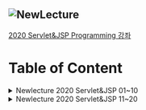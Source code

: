 ![NewLecture](https://user-images.githubusercontent.com/80089860/157815319-41f48e6a-3f90-4e19-a325-f9fc345a571d.PNG) 
---
[2020 Servlet&JSP Programming 강좌](https://www.youtube.com/watch?v=drCj2k50j_k&list=PLq8wAnVUcTFVOtENMsujSgtv2TOsMy8zd&index=1)


# Table of Content

<details>
  <summary>Newlecture 2020 Servlet&JSP 01~10</summary>
    <ul>
        <li><a href="https://github.com/Jinuk93/TIL/blob/master/JSP/2020%20Servlet%26JSP%20Programming/docs/01_10/01_%ED%95%99%EC%8A%B5%EC%95%88%EB%82%B4.md">01 학습안내</a></li>
        <li><a href="https://github.com/Jinuk93/TIL/blob/master/JSP/2020%20Servlet%26JSP%20Programming/docs/01_10/02_%EC%9B%B9%20%EC%84%9C%EB%B2%84(Web%20Server)%20%ED%94%84%EB%A1%9C%EA%B7%B8%EB%9E%A8%EC%9D%B4%EB%9E%80.md">02 웹 서버(Web Server) 프로그램이란</a></li>
        <li><a href="https://github.com/Jinuk93/TIL/blob/master/JSP/2020%20Servlet%26JSP%20Programming/docs/01_10/03_%EC%9B%B9%20%EC%84%9C%EB%B2%84(Web%20Server)%EC%99%80%20Servlet.md">03 웹 서버(Web Server)와 Servlet</a></li>
        <li><a href="https://github.com/Jinuk93/TIL/blob/master/JSP/2020%20Servlet%26JSP%20Programming/docs/01_10/07_%EC%B2%98%EC%9D%8C%EC%9C%BC%EB%A1%9C%20%EC%84%9C%EB%B8%94%EB%A6%BF%20%ED%94%84%EB%A1%9C%EA%B7%B8%EB%9E%A8%20%EB%A7%8C%EB%93%A4%EC%96%B4%EB%B3%B4%EA%B8%B0.md">07 처음으로 서블릿 프로그램 만들어보기</a></li>
        <li><a href="https://github.com/Jinuk93/TIL/blob/master/JSP/2020%20Servlet%26JSP%20Programming/docs/01_10/08_%EC%84%9C%EB%B8%94%EB%A6%BF%20%EA%B0%9D%EC%B2%B4%20%EC%83%9D%EC%84%B1%EA%B3%BC%20%EC%8B%A4%ED%96%89%20%EB%B0%A9%EB%B2%95.md">08 서블릿 객체 생성과 실행 방법</a></li>
        <li><a href="https://github.com/Jinuk93/TIL/blob/master/JSP/2020%20Servlet%26JSP%20Programming/docs/01_10/09_%EC%84%9C%EB%B8%94%EB%A6%BF(Servlet)%20%EB%AC%B8%EC%9E%90%EC%97%B4%20%EC%B6%9C%EB%A0%A5.md">09 서블릿(Servlet) 문자열 출력</a></li>
        <li><a href="https://github.com/Jinuk93/TIL/blob/master/JSP/2020%20Servlet%26JSP%20Programming/docs/01_10/10_%EC%9B%B9%20%EA%B0%9C%EB%B0%9C%EC%9D%84%20%EC%9C%84%ED%95%9C%20%EC%9D%B4%ED%81%B4%EB%A6%BD%EC%8A%A4%20IDE%20%EC%A4%80%EB%B9%84%ED%95%98%EA%B8%B0.md">10 웹 개발을 위한 이클립스 IDE 준비하기</a></li>
    </ul>
</details>

<details>
  <summary>Newlecture 2020 Servlet&JSP 11~20</summary>
    <ul>
        <li><a href="https://github.com/Jinuk93/TIL/blob/master/JSP/2020%20Servlet%26JSP%20Programming/docs/01_10/01_%ED%95%99%EC%8A%B5%EC%95%88%EB%82%B4.md">수정바람</a></li>
    </ul>
</details>
